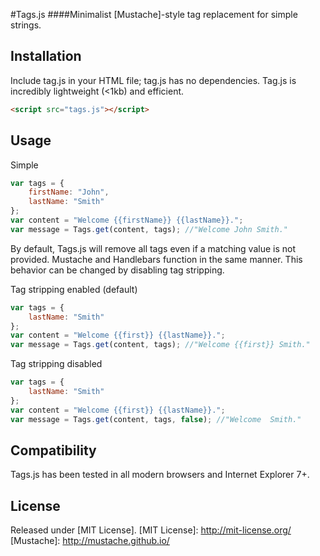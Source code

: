 #Tags.js
####Minimalist [Mustache]-style tag replacement for simple strings.

Installation
------------

Include tag.js in your HTML file; tag.js has no dependencies. Tag.js is incredibly lightweight (<1kb) and efficient.

``` html
<script src="tags.js"></script>
```

Usage
-----
Simple
``` javascript
var tags = {
	firstName: "John",
	lastName: "Smith"
};
var content = "Welcome {{firstName}} {{lastName}}.";
var message = Tags.get(content, tags); //"Welcome John Smith."
```

By default, Tags.js will remove all tags even if a matching value is not provided. Mustache and Handlebars function in the same manner. This behavior can be changed by disabling tag stripping.

Tag stripping enabled (default)
``` javascript
var tags = {
	lastName: "Smith"
};
var content = "Welcome {{first}} {{lastName}}.";
var message = Tags.get(content, tags); //"Welcome {{first}} Smith."
```

Tag stripping disabled
``` javascript
var tags = {
	lastName: "Smith"
};
var content = "Welcome {{first}} {{lastName}}.";
var message = Tags.get(content, tags, false); //"Welcome  Smith."
```

Compatibility
-------------
Tags.js has been tested in all modern browsers and Internet Explorer 7+.

License
-------------
Released under [MIT License].
[MIT License]: http://mit-license.org/
[Mustache]: http://mustache.github.io/